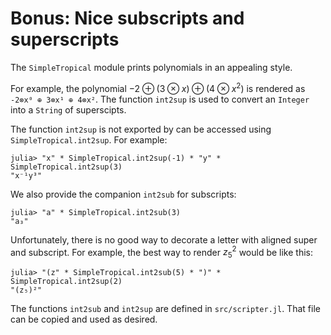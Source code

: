 # Bonus: Nice subscripts and superscripts

The `SimpleTropical` module prints polynomials in an appealing style. 

For example, the polynomial 
$-2 \oplus (3\otimes x) \oplus (4 \otimes x^2)$ is rendered as `-2⊗x⁰ ⊕ 3⊗x¹ ⊕ 4⊗x²`. The function `int2sup` is used to convert an `Integer` into a `String` of superscipts. 

The function `int2sup` is not exported by can be accessed using `SimpleTropical.int2sup`. For example:
```
julia> "x" * SimpleTropical.int2sup(-1) * "y" * SimpleTropical.int2sup(3)
"x⁻¹y³"
```

We also provide the companion `int2sub` for subscripts:
```
julia> "a" * SimpleTropical.int2sub(3)
"a₃"
```

Unfortunately, there is no good way to decorate a letter with aligned super and subscript. For example, the best way to render $z_5^2$ would be like this:
```
julia> "(z" * SimpleTropical.int2sub(5) * ")" * SimpleTropical.int2sup(2)
"(z₅)²"
```

The functions `int2sub` and `int2sup` are defined in `src/scripter.jl`. That file can be copied and used as desired. 